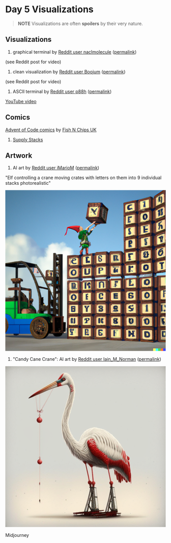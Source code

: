 # Day 5 Visualizations

> **NOTE** Visualizations are often **spoilers** by their very nature.

## Visualizations

1. graphical terminal by [Reddit user naclmolecule](https://www.reddit.com/user/naclmolecule)
   ([permalink](https://www.reddit.com/r/adventofcode/comments/zd7azc/2022_day_5_part_1_python_yet_another_terminal/))

(see Reddit post for video)

1. clean visualization by [Reddit user Boojum](https://www.reddit.com/user/Boojum)
   ([permalink](https://www.reddit.com/r/adventofcode/comments/zd2tfz/2022_day_5_the_cratemover_9001/))

(see Reddit post for video)

1. ASCII terminal by [Reddit user p88h](https://www.reddit.com/user/p88h)
   ([permalink](https://www.reddit.com/r/adventofcode/comments/zd2m3f/2022_day5c_raylib_crates_and_cranes/))

[YouTube video](https://youtu.be/WhDE_6mOVN0)

## Comics

[Advent of Code comics](https://www.webtoons.com/en/challenge/advent-of-code/list?title_no=713188)
by [Fish N Chips UK](https://www.webtoons.com/en/creator/69q8f)

1. [Supply Stacks](https://www.webtoons.com/en/challenge/advent-of-code/supply-stacks/viewer?title_no=713188&episode_no=34)

## Artwork

1. AI art by [Reddit user iMarioM](https://www.reddit.com/user/iMarioM)
   ([permalink](https://www.reddit.com/r/adventofcode/comments/zcz6hy/2022_day_5_wheres_this_one_go_boss/))

"Elf controlling a crane moving crates with letters on them into 9 individual stacks photorealistic"

![PNG](4op05mliw04a1.png)

1. "Candy Cane Crane": AI art by [Reddit user Iain\_M\_Norman](https://www.reddit.com/user/Iain_M_Norman)
   ([permalink](https://www.reddit.com/r/adventofcode/comments/zd0jbf/2022_day_5_no_words_needed_today_just_witness_the/))

![PNG](s0m3h2hja14a1.png)

Midjourney
